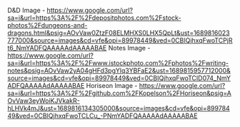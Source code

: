 D&D Image - https://www.google.com/url?sa=i&url=https%3A%2F%2Fdepositphotos.com%2Fstock-photos%2Fdungeons-and-dragons.html&psig=AOvVaw0ZtzF08ELMHXS0LHX5QpLt&ust=1689816023777000&source=images&cd=vfe&opi=89978449&ved=0CBIQjhxqFwoTCPjRt6_NmYADFQAAAAAdAAAAABAE
Notes Image - https://www.google.com/url?sa=i&url=https%3A%2F%2Fwww.istockphoto.com%2Fphotos%2Fwriting-notes&psig=AOvVaw2yA04gHFd3pgYlq3YBFaE2&ust=1689815957712000&source=images&cd=vfe&opi=89978449&ved=0CBIQjhxqFwoTCID074_NmYADFQAAAAAdAAAAABAE
Horiseon Image - https://www.google.com/url?sa=i&url=https%3A%2F%2Fgithub.com%2FKopelson%2FHoriseon&psig=AOvVaw3eyWoiKJVkakR-hLHVk4mJ&ust=1689816134305000&source=images&cd=vfe&opi=89978449&ved=0CBIQjhxqFwoTCLCu_-PNmYADFQAAAAAdAAAAABAE